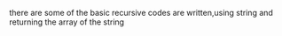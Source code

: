 there are some of the basic recursive codes are written,using string and returning the array of the string